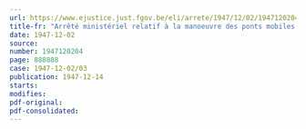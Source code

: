 ```yaml
---
url: https://www.ejustice.just.fgov.be/eli/arrete/1947/12/02/1947120204/justel
title-fr: "Arrêté ministériel relatif à la manoeuvre des ponts mobiles sur les embranchements du canal de Charleroi à Bruxelles"
date: 1947-12-02
source:
number: 1947120204
page: 888888
case: 1947-12-02/03
publication: 1947-12-14
starts:
modifies:
pdf-original:
pdf-consolidated:
---
```


